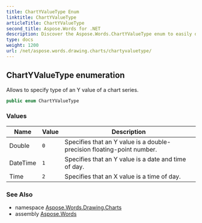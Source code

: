 ```yaml
---
title: ChartYValueType Enum
linktitle: ChartYValueType
articleTitle: ChartYValueType
second_title: Aspose.Words for .NET
description: Discover the Aspose.Words.ChartYValueType enum to easily define Y value types for your chart series, enhancing your data visualization capabilities.
type: docs
weight: 1200
url: /net/aspose.words.drawing.charts/chartyvaluetype/
---
```

## ChartYValueType enumeration

Allows to specify type of an Y value of a chart series.

```csharp
public enum ChartYValueType
```

### Values

| Name | Value | Description |
| --- | --- | --- |
| Double | `0` | Specifies that an Y value is a double-precision floating-point number. |
| DateTime | `1` | Specifies that an Y value is a date and time of day. |
| Time | `2` | Specifies that an X value is a time of day. |

### See Also

* namespace [Aspose.Words.Drawing.Charts](../../aspose.words.drawing.charts/)
* assembly [Aspose.Words](../../)
